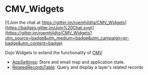 CMV_Widgets
===========

[![Join the chat at https://gitter.im/roemhildtg/CMV_Widgets](https://badges.gitter.im/Join%20Chat.svg)](https://gitter.im/roemhildtg/CMV_Widgets?utm_source=badge&utm_medium=badge&utm_campaign=pr-badge&utm_content=badge)

Dojo Widgets to extend the functionality of [CMV](https://github.com/cmv/cmv-app)
* [AppSettings](https://github.com/roemhildtg/CMV_Widgets/tree/master/AppSettings_Widget): Store and email map and application state.
* [RelatedRecordsTable](https://github.com/roemhildtg/CMV_Widgets/tree/master/RelatedRecordTable_Widget): Query and display a layer's related records
